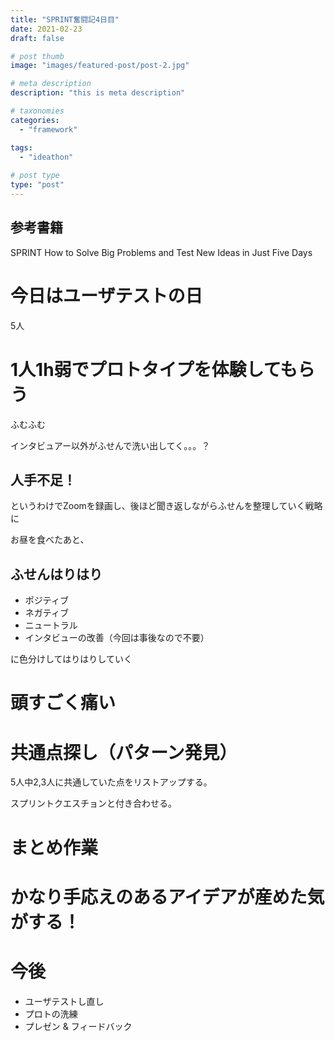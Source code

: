 ```yaml
---
title: "SPRINT奮闘記4日目"
date: 2021-02-23
draft: false

# post thumb
image: "images/featured-post/post-2.jpg"

# meta description
description: "this is meta description"

# taxonomies
categories: 
  - "framework"

tags:
  - "ideathon"  
  
# post type
type: "post"
---
```


## 参考書籍
SPRINT How to Solve Big Problems and Test New Ideas in Just Five Days


# 今日はユーザテストの日
5人

# 1人1h弱でプロトタイプを体験してもらう

ふむふむ

インタビュアー以外がふせんで洗い出してく。。。？
## 人手不足！

というわけでZoomを録画し、後ほど聞き返しながらふせんを整理していく戦略に

お昼を食べたあと、
## ふせんはりはり

* ポジティブ
* ネガティブ
* ニュートラル
* インタビューの改善（今回は事後なので不要）

に色分けしてはりはりしていく



# 頭すごく痛い

# 共通点探し（パターン発見）
5人中2,3人に共通していた点をリストアップする。

スプリントクエスチョンと付き合わせる。

# まとめ作業

# かなり手応えのあるアイデアが産めた気がする！

# 今後
* ユーザテストし直し
* プロトの洗練
* プレゼン & フィードバック


